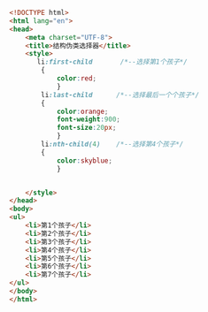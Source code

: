 
<BlogInfo id="255" title="11.结构伪类选择器" author="白日梦想猿" pv=0 read_times=0 pre_cost_time=0分31秒 category="css学习" tag_list="['css学习']" create_time="2020.07.17 13:49:31" update_time="2020.07.17 13:58:06" />

```html
<!DOCTYPE html>
<html lang="en">
<head>
    <meta charset="UTF-8">
    <title>结构伪类选择器</title>
    <style>
       li:first-child       /*--选择第1个孩子*/
        {
            color:red;
            }
        li:last-child      /*--选择最后一个个孩子*/
        {
            color:orange;
            font-weight:900;
            font-size:20px;
            }
        li:nth-child(4)    /*--选择第4个孩子*/
        {
            color:skyblue;
            }


    </style>
</head>
<body>
<ul>
    <li>第1个孩子</li>
    <li>第2个孩子</li>
    <li>第3个孩子</li>
    <li>第4个孩子</li>
    <li>第5个孩子</li>
    <li>第6个孩子</li>
    <li>第7个孩子</li>
</ul>
</body>
</html>
```
